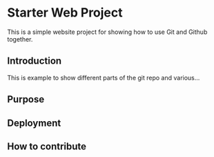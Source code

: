 # Starter Web Project

This is a simple website project for showing how to use Git and Github together.

## Introduction

This is example to show different parts of the git repo and various...
## Purpose

## Deployment

## How to contribute